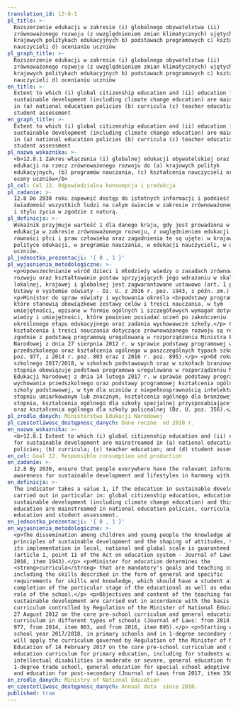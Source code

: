 ```yaml
---
translation_id: 12-8-1
pl_title: >-
  Rozszerzenie edukacji w zakresie (i) globalnego obywatelstwa (ii)
  zrównoważonego rozwoju (z uwzględnieniem zmian klimatycznych) ujętych w a)
  krajowych politykach edukacyjnych b) podstawach programowych c) kształceniu
  nauczycieli d) ocenianiu uczniów
pl_graph_title: >-
  Rozszerzenie edukacji w zakresie (i) globalnego obywatelstwa (ii)
  zrównoważonego rozwoju (z uwzględnieniem zmian klimatycznych) ujętych w a)
  krajowych politykach edukacyjnych b) podstawach programowych c) kształceniu
  nauczycieli d) ocenianiu uczniów
en_title: >-
  Extent to which (i) global citizenship education and (ii) education for
  sustainable development (including climate change education) are mainstreamed
  in (a) national education policies (b) curricula (c) teacher education and (d)
  student assessment
en_graph_title: >-
  Extent to which (i) global citizenship education and (ii) education for
  sustainable development (including climate change education) are mainstreamed
  in (a) national education policies (b) curricula (c) teacher education and (d)
  student assessment
pl_nazwa_wskaznika: >-
  <b>12.8.1 Zakres włączenia (i) globalnej edukacji obywatelskiej oraz (ii)
  edukacji na rzecz zrównoważonego rozwoju do (a) krajowych polityk
  edukacyjnych, (b) programów nauczania, (c) kształcenia nauczycieli oraz (d)
  oceny uczniów</b>
pl_cel: Cel 12. Odpowiedzialna konsumpcja i produkcja
pl_zadanie: >-
  12.8 Do 2030 roku zapewnić dostęp do istotnych informacji i podnieść
  świadomość wszystkich ludzi na całym świecie w zakresie zrównoważonego rozwoju
  i stylu życia w zgodzie z naturą.
pl_definicja: >-
  Wskaźnik przyjmuje wartość 1 dla danego kraju, gdy jest prowadzona w nim
  edukacja w zakresie zrównoważonego rozwoju, z uwględnieniem edukacji na rzecz
  równości płci i praw człowieka oraz zagadnienia te są ujęte: w krajowej
  polityce edukacji, w programie nauczania, w edukacji nauczycieli, w ocenianiu
  uczniów.
pl_jednostka_prezentacji: '{ 0 , 1 }'
pl_wyjasnienia_metodologiczne: >-
  <p>Upowszechnianie wśród dzieci i młodzieży wiedzy o zasadach zrównoważonego
  rozwoju oraz kształtowanie postaw sprzyjających jego wdrażaniu w skali
  lokalnej, krajowej i globalnej jest zagwarantowane ustawowo (art. 1 pkt 11
  Ustawy o systemie oświaty - Dz. U. z 2016 r. poz. 1943, z późn. zm.).</p>
  <p>Minister do spraw oświaty i wychowania określa <b>podstawy programowe</b>,
  które stanowią obowiązkowe zestawy celów i treści nauczania, w tym
  umiejętności, opisane w formie ogólnych i szczegółowych wymagań dotyczących
  wiedzy i umiejętności, które powinien posiadać uczeń po zakończeniu
  określonego etapu edukacyjnego oraz zadania wychowawcze szkoły.</p> Cele
  kształcenia i treści nauczania dotyczące zrównoważonego rozwoju są realizowane
  zgodnie z podstawą programową uregulowaną w rozporządzeniu Ministra Edukacji
  Narodowej z dnia 27 sierpnia 2012 r. w sprawie podstawy programowej wychowania
  przedszkolnego oraz kształcenia ogólnego w poszczególnych typach szkół (Dz. U.
  poz. 977, z 2014 r. poz. 803 oraz z 2016 r. poz. 895).</p> <p>Od roku
  szkolnego 2017/2018, w szkołach podstawowych oraz w szkołach branżowych I
  stopnia obowiązuje podstawa programowa uregulowana w rozporządzeniu Ministra
  Edukacji Narodowej z dnia 14 lutego 2017 r. w sprawie podstawy programowej
  wychowania przedszkolnego oraz podstawy programowej kształcenia ogólnego dla
  szkoły podstawowej, w tym dla uczniów z niepełnosprawnością intelektualną w
  stopniu umiarkowanym lub znacznym, kształcenia ogólnego dla branżowej szkoły I
  stopnia, kształcenia ogólnego dla szkoły specjalnej przysposabiającej do pracy
  oraz kształcenia ogólnego dla szkoły policealnej (Dz. U. poz. 356).</p>
pl_zrodlo_danych: Ministerstwo Edukacji Narodowej
pl_czestotliwosc_dostępnosc_danych: Dane roczne  od 2010 r.
en_nazwa_wskaznika: >-
  <b>12.8.1 Extent to which (i) global citizenship education and (ii) education
  for sustainable development are mainstreamed in (a) national education
  policies; (b) curricula; (c) teacher education; and (d) student assessment</b>
en_cel: Goal 12. Responsible consumption and production
en_zadanie: >-
  12.8 By 2030, ensure that people everywhere have the relevant information and
  awareness for sustainable development and lifestyles in harmony with nature
en_definicja: >-
  The indicator takes a value 1, if the education in sustainable development is
  carried out in particular in: global citizenship education, education for
  sustainable development (including climate change education) and this
  education are mainstreamed in national education policies, curricula, teacher
  education and student assessment.
en_jednostka_prezentacji: '{ 0 , 1 }'
en_wyjasnienia_metodologiczne: >-
  <p>The dissemination among children and young people the knowledge about the
  principles of sustainable development and the shaping of attitudes, to foster
  its implementation in local, national and global scale is guaranteed by law
  (article 1, point 11 of the Act on education system - Journal of Laws from
  2016, item 1943).</p> <p>Minister for education determines the
  <strong>curricula</strong> that are mandatory's goals and teaching content,
  including the skills described in the form of general and specific
  requirements for skills and knowledge, which should have a student after
  completion of the particular stage of the educational as well as educational
  role of the school.</p> <p>Objectives and content of the teaching for
  sustainable development are carried out in accordance with the basis of a
  curriculum controlled by Regulation of the Minister of National Education of
  27 August 2012 on the core pre-school curriculum and general education
  curriculum in different types of schools (Journal of Laws: from 2014, item
  977, from 2014, item 803, and from 2016, item 895).</p> <p>Starting with the
  school year 2017/2018, in primary schools and in 1-degree secondary schools
  will apply the curriculum governed by Regulation of the Minister of National
  Education of 14 February 2017 on the core pre-school curriculum and general
  education curriculum for primary education, including for students with
  intellectual disabilities in moderate or severe, general education for
  1-degree trade school, general education for special school adoptive to work
  and education for post-secondary (Journal of Laws from 2017, item 356).</p>
en_zrodlo_danych: Ministry of National Education
en_czestotliwosc_dostępnosc_danych: Annual data  since 2010.
published: true
---
```

